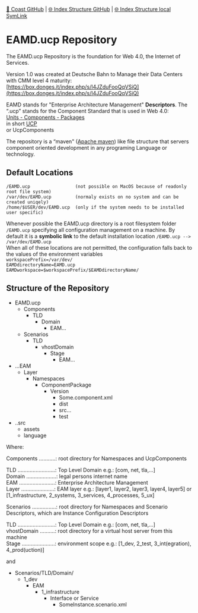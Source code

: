 [📁 Coast GitHub](/cerulean-circle-unlimited-2cu/product/development/coast.md) | [🌐 Index Structure GitHub](/cerulean-circle-unlimited-2cu/product/development/coast/eamducp-repository.md) | [🌐 Index Structure local SymLink](./eamducp-repository.entry.md)

# EAMD.ucp Repository

The EAMD.ucp Repository is the foundation for Web 4.0, the Internet of Services.

Version 1.0 was created at Deutsche Bahn to Manage their Data Centers with CMM level 4 maturity: [https://box.donges.it/index.php/s/I4JZduFooQqVSiQ](https://box.donges.it/index.php/s/I4JZduFooQqVSiQ)

EAMD stands for "Enterprise Architecture Management" **Descriptors**. The “.ucp” stands for the Component Standard that is used in Web 4.0:  
[Units - Components - Packages](../../../../2cu.atlassian.net/wiki/spaces/CCU/pages/288981051/UCP.md)  
in short [UCP](./eamducp-repository/UCP.md)  
or UcpComponents

The repository is a “maven" ([Apache maven](https://maven.apache.org/)) like file structure that servers component oriented development in any programing Language or technology.

## Default Locations

```
/EAMD.ucp                 (not possible on MacOS because of readonly root file system)
/var/dev/EAMD.ucp         (normaly exists on no system and can be created uniqely)
/home/$USER/dev/EAMD.ucp  (only if the system needs to be installed user specific)
```

Whenever possible the EAMD.ucp directory is a root filesystem folder `/EAMD.ucp` specifying all configuration management on a machine. By default it is a **symbolic link** to the default installation location `/EAMD.ucp --> /var/dev/EAMD.ucp`  
When all of these locations are not permitted, the configuration falls back to  
the values of the environment variables  
`workspacePrefix=/var/dev/`  
`EAMDdirectoryName=EAMD.ucp`  
`EAMDworkspace=$workspacePrefix/$EAMDdirectoryName/`

## Structure of the Repository

- EAMD.ucp
  - Components
    - TLD
      - Domain
        - EAM…
  - Scenarios
    - TLD
      - vhostDomain
        - Stage
          - EAM…
- …EAM
  - Layer
    - Namespaces
      - ComponentPackage
        - Version
          - Some.component.xml
          - dist
          - src…
          - test
- ..src
  - assets
  - language

Where:

Components ………..: root directory for Namespaces and UcpComponents  
  
TLD …………………….: Top Level Domain e.g.: \[com, net, tla,…\]  
Domain ……….……….: legal persons internet name  
EAM ……………………: Enterprise Architecture Management  
Layer ……………….…: EAM layer e.g.: \[layer1, layer2, layer3, layer4, layer5\] or \[1\_infrastructure, 2\_systems, 3\_services, 4\_processes, 5\_ux\]

Scenarios ……..……..: root directory for Namespaces and Scenario Descriptors, which are Instance Configuration Descriptors

TLD …………………….: Top Level Domain e.g.: \[com, net, tla,…\]  
vhostDomain ……….: root directory for a virtual host server from this machine  
Stage ………………….: environment scope e.g.: \[1\_dev, 2\_test, 3\_int(egration), 4\_prod(uction)\]

and

- Scenarios/TLD/Domain/
  - 1\_dev
    - EAM
      - 1\_infrastructure
        - Interface or Service
          - SomeInstance.scenario.xml
